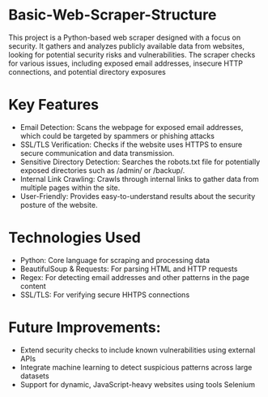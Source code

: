 # Basic-Web-Scraper-Structure
This project is a Python-based web scraper designed with a focus on security. It gathers and analyzes publicly available data from websites, looking for potential security risks and vulnerabilities. The scraper checks for various issues, including exposed email addresses, insecure HTTP connections, and potential directory exposures

# Key Features
* Email Detection: Scans the webpage for exposed email addresses, which could be targeted by spammers or phishing attacks
* SSL/TLS Verification: Checks if the website uses HTTPS to ensure secure communication and data transmission.
* Sensitive Directory Detection: Searches the robots.txt file for potentially exposed directories such as /admin/ or /backup/.
* Internal Link Crawling: Crawls through internal links to gather data from multiple pages within the site.
* User-Friendly: Provides easy-to-understand results about the security posture of the website.

# Technologies Used
* Python: Core language for scraping and processing data
* BeautifulSoup & Requests: For parsing HTML and HTTP requests
* Regex: For detecting email addresses and other patterns in the page content
* SSL/TLS: For verifying secure HHTPS connections

# Future Improvements: 
* Extend security checks to include known vulnerabilities using external APIs
* Integrate machine learning to detect suspicious patterns across large datasets
* Support for dynamic, JavaScript-heavy websites using tools Selenium
